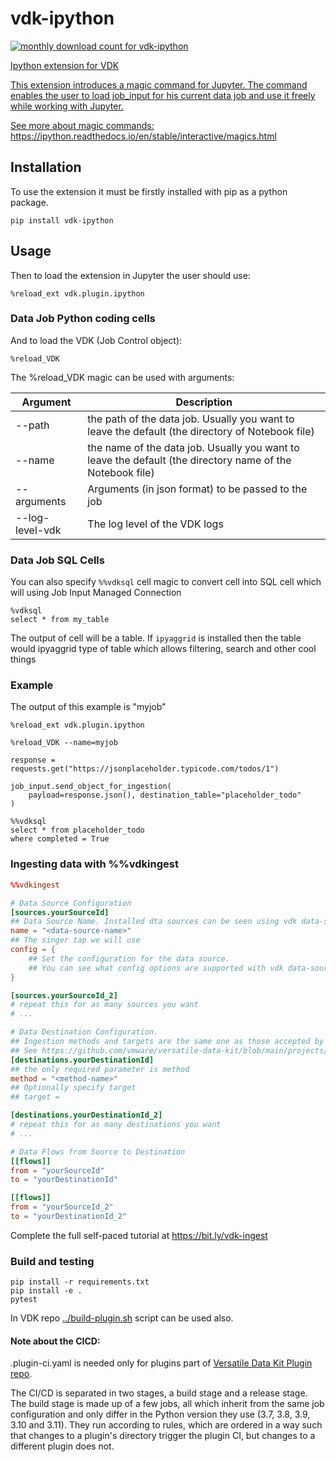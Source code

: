 # vdk-ipython

<a href="https://pypistats.org/packages/vdk-ipython" alt="Monthly Downloads">
        <img src="https://img.shields.io/pypi/dm/vdk-ipython.svg" alt="monthly download count for vdk-ipython">

Ipython extension for VDK

This extension introduces a magic command for Jupyter.
The command enables the user to load job_input for his current data job and use it freely while working with Jupyter.

See more about magic commands: https://ipython.readthedocs.io/en/stable/interactive/magics.html

## Installation

To use the extension it must be firstly installed with pip as a python package.
```
pip install vdk-ipython
```

## Usage
Then to load the extension in Jupyter the user should use:
```
%reload_ext vdk.plugin.ipython
```
### Data Job Python coding cells
And to load the VDK (Job Control object):
```
%reload_VDK
```
The %reload_VDK magic can be used with arguments:

| Argument        | Description                                                                                               |
|-----------------|-----------------------------------------------------------------------------------------------------------|
| --path          | the path of the data job. Usually you want to leave the default (the directory of Notebook file)          |
| --name          | the name of the data job. Usually you want to leave the default (the directory name of the Notebook file) |
| --arguments     | Arguments (in json format) to be passed to the job                                                        |
| --log-level-vdk | The log level of the VDK logs                                                                             |

### Data Job SQL Cells

You can also specify `%%vdksql` cell magic to convert cell into SQL cell
which will using Job Input Managed Connection
```
%vdksql
select * from my_table
```

The output of cell will be a table.
If `ipyaggrid` is installed then the table would ipyaggrid type of table
which allows filtering, search and other cool things

### Example
The output of this example is "myjob"
```
%reload_ext vdk.plugin.ipython

%reload_VDK --name=myjob
```
```
response = requests.get("https://jsonplaceholder.typicode.com/todos/1")

job_input.send_object_for_ingestion(
    payload=response.json(), destination_table="placeholder_todo"
)
```
```
%%vdksql
select * from placeholder_todo
where completed = True
```

### Ingesting data with %%vdkingest

```toml
%%vdkingest

# Data Source Configuration
[sources.yourSourceId]
## Data Source Name. Installed dta sources can be seen using vdk data-sources --list
name = "<data-source-name>"
## The singer tap we will use
config = {
    ## Set the configuration for the data source.
    ## You can see what config options are supported with vdk data-sources --config <data-source-name>
}

[sources.yourSourceId_2]
# repeat this for as many sources you want
# ...

# Data Destination Configuration.
## Ingestion methods and targets are the same one as those accepted by send_object_for_ingestion
## See https://github.com/vmware/versatile-data-kit/blob/main/projects/vdk-core/src/vdk/api/job_input.py#L183
[destinations.yourDestinationId]
## the only required parameter is method
method = "<method-name>"
## Optionally specify target
## target =

[destinations.yourDestinationId_2]
# repeat this for as many destinations you want
# ...

# Data Flows from Source to Destination
[[flows]]
from = "yourSourceId"
to = "yourDestinationId"

[[flows]]
from = "yourSourceId_2"
to = "yourDestinationId_2"
```

Complete the full self-paced tutorial at https://bit.ly/vdk-ingest

### Build and testing

```
pip install -r requirements.txt
pip install -e .
pytest
```

In VDK repo [../build-plugin.sh](https://github.com/vmware/versatile-data-kit/tree/main/projects/vdk-plugins/build-plugin.sh) script can be used also.


#### Note about the CICD:

.plugin-ci.yaml is needed only for plugins part of [Versatile Data Kit Plugin repo](https://github.com/vmware/versatile-data-kit/tree/main/projects/vdk-plugins).

The CI/CD is separated in two stages, a build stage and a release stage.
The build stage is made up of a few jobs, all which inherit from the same
job configuration and only differ in the Python version they use (3.7, 3.8, 3.9, 3.10 and 3.11).
They run according to rules, which are ordered in a way such that changes to a
plugin's directory trigger the plugin CI, but changes to a different plugin does not.
